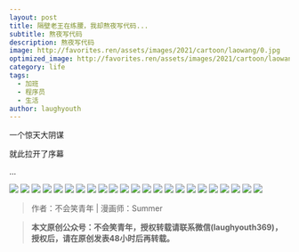 ```yaml
---
layout: post
title: 隔壁老王在练腰，我却熬夜写代码...
subtitle: 熬夜写代码
description: 熬夜写代码
image: http://favorites.ren/assets/images/2021/cartoon/laowang/0.jpg
optimized_image: http://favorites.ren/assets/images/2021/cartoon/laowang/0.jpg
category: life
tags:
  - 加班
  - 程序员
  - 生活
author: laughyouth
---
```


一个惊天大阴谋

就此拉开了序幕

...

![](http://favorites.ren/assets/images/2021/cartoon/laowang/640.jpeg)
![](http://favorites.ren/assets/images/2021/cartoon/laowang/640-1.jpeg)
![](http://favorites.ren/assets/images/2021/cartoon/laowang/640-2.jpeg)
![](http://favorites.ren/assets/images/2021/cartoon/laowang/640-3.jpeg)
![](http://favorites.ren/assets/images/2021/cartoon/laowang/640-4.jpeg)
![](http://favorites.ren/assets/images/2021/cartoon/laowang/640-5.jpeg)
![](http://favorites.ren/assets/images/2021/cartoon/laowang/640-6.jpeg)
![](http://favorites.ren/assets/images/2021/cartoon/laowang/640-7.jpeg)
![](http://favorites.ren/assets/images/2021/cartoon/laowang/640-8.jpeg)
![](http://favorites.ren/assets/images/2021/cartoon/laowang/640-9.jpeg)
![](http://favorites.ren/assets/images/2021/cartoon/laowang/640-10.jpeg)
![](http://favorites.ren/assets/images/2021/cartoon/laowang/640-11.jpeg)
![](http://favorites.ren/assets/images/2021/cartoon/laowang/640-12.jpeg)
![](http://favorites.ren/assets/images/2021/cartoon/laowang/640-13.jpeg)
![](http://favorites.ren/assets/images/2021/cartoon/laowang/640-14.jpeg)
![](http://favorites.ren/assets/images/2021/cartoon/laowang/640-15.jpeg)
![](http://favorites.ren/assets/images/2021/cartoon/laowang/640-16.jpeg)
![](http://favorites.ren/assets/images/2021/cartoon/laowang/640-17.jpeg)
![](http://favorites.ren/assets/images/2021/cartoon/laowang/640-18.jpeg)
![](http://favorites.ren/assets/images/2021/cartoon/laowang/640-19.jpeg)
![](http://favorites.ren/assets/images/2021/cartoon/laowang/640-20.jpeg)
![](http://favorites.ren/assets/images/2021/cartoon/laowang/640-21.jpeg)
![](http://favorites.ren/assets/images/2021/cartoon/laowang/640-22.jpeg)

>作者：不会笑青年 | 漫画师：Summer

>**本文原创公众号：不会笑青年，授权转载请联系微信(laughyouth369)，授权后，请在原创发表48小时后再转载。**

